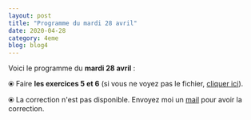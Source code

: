 ```yaml
---
layout: post
title: "Programme du mardi 28 avril"
date: 2020-04-28
category: 4eme
blog: blog4
---
```


Voici le programme du <b>mardi 28 avril</b> :

⦿ Faire <strong>les exercices 5 et 6</strong> (si vous ne voyez pas le fichier, <a href="/exercices/4eme/4eme_exercices_mardi_28_avril_2020.pdf">cliquer ici</a>).

<object data="/exercices/4eme/4eme_exercices_mardi_28_avril_2020.pdf" width="100%" height="500" type='application/pdf'></object>

⦿ La correction n'est pas disponible. Envoyez moi un <a href="mailto:benjamindang2015@gmail.com">mail</a> pour avoir la correction.
